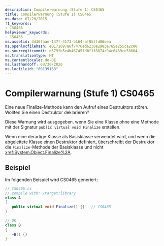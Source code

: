 ```yaml
---
description: Compilerwarnung (Stufe 1) CS0465
title: Compilerwarnung (Stufe 1) CS0465
ms.date: 07/20/2015
f1_keywords:
- CS0465
helpviewer_keywords:
- CS0465
ms.assetid: 3d36faae-147f-4173-b164-af953fd86eea
ms.openlocfilehash: e0171097a6f7476ed6230e2983e765e255ca2c00
ms.sourcegitcommit: d579fb5e4b46745fd0f1f8874c94c6469ce58604
ms.translationtype: HT
ms.contentlocale: de-DE
ms.lasthandoff: 08/30/2020
ms.locfileid: "89139163"
---
```

# <a name="compiler-warning-level-1-cs0465"></a>Compilerwarnung (Stufe 1) CS0465
Eine neue Finalize-Methode kann den Aufruf eines Destruktors stören. Wollten Sie einen Destruktor deklarieren?  
  
 Diese Warnung wird ausgegeben, wenn Sie eine Klasse ohne eine Methode mit der Signatur `public virtual void Finalize` erstellen.  
  
 Wenn eine derartige Klasse als Basisklasse verwendet wird, und wenn die abgeleitete Klasse einen Destruktor definiert, überschreibt der Destruktor die `Finalize`-Methode der Basisklasse und nicht <xref:System.Object.Finalize%2A>.  
  
## <a name="example"></a>Beispiel  
 Im folgenden Beispiel wird CS0465 generiert:  
  
```csharp  
// CS0465.cs  
// compile with: /target:library  
class A  
{  
   public virtual void Finalize() {}   // CS0465  
}  
  
// OK  
class B  
{  
   ~B() {}  
}  
```
